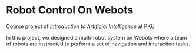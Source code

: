 # Robot Control On Webots
Course project of *Introduction to Artificial Intelligence* at PKU

In this project, we designed a multi-robot system on Webots where a team of robots are instructed to perform a set of navigation and interaction tasks.
